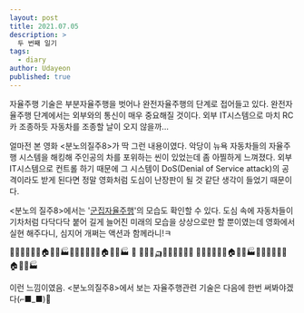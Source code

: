 ```yaml
---
layout: post
title: 2021.07.05
description: >
  두 번째 일기
tags:
  - diary
author: Udayeon
published: true
---
```


자율주행 기술은 부분자율주행을 벗어나 완전자율주행의 단계로 접어들고 있다. 
완전자율주행 단계에서는 외부와의 통신이 매우 중요해질 것이다. 외부 IT시스템으로 마치 RC카 조종하듯 자동차를 조종할
날이 오지 않을까...

얼마전 본 영화 <분노의질주8>가 딱 그런 내용이였다. 
악당이 뉴욕 자동차들의 자율주행 시스템을 해킹해 주인공의 차를 포위하는 씬이 있었는데 좀 아찔하게 느껴졌다.
외부 IT시스템으로 컨트롤 하기 때문에 그 시스템이 DoS(Denial of Service attack)의 공격이라도 받게 된다면 정말
영화처럼 도심이 난장판이 될 것 같단 생각이 들었기 때문이다. 

<분노의 질주8>에서는 '[군집자율주행](https://udayeon.github.io/2021/07/05/About-AV/#history-of-autonomous-vehicle)'의 모습도 확인할 수 있다.
도심 속에 자동차들이 기차처럼 다닥다닥 붙어 길게 늘어진 미래의 모습을 상상으로만 할 뿐이였는데 영화에서 실현 해주다니, 심지어 개쩌는 액션과 함께라니!ㅋ


🏨🎄🏩🏢🏪🎄🏠🏡⛪🏭🏨🎄🏩🏢🏪🎄🏠🏡⛪🏭
      🚗         🚗🚓🚕🛺🚙🚌🚌🚐🚎🚛
🏨🎄🏩🏢🏪🎄🏠🏡⛪🏭🏨🎄🏩🏢🏪🎄🏠🏡⛪🏭


이런 느낌이였음.
<분노의질주8>에서 보는 자율주행관련 기술은 다음에 한번 써봐야겠다(⌐■_■)🚗
